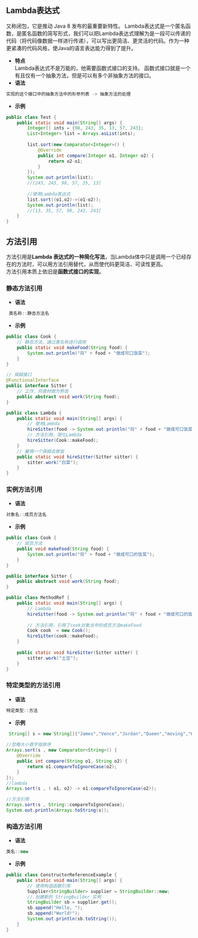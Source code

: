 ## Lambda表达式
又称闭包，它是推动 Java 8 发布的最重要新特性。
Lambda表达式是一个匿名函数，是匿名函数的简写形式，我们可以把Lambda表达式理解为是一段可以传递的代码（将代码像数据一样进行传递），可以写出更简洁、更灵活的代码。作为一种更紧凑的代码风格，使Java的语言表达能力得到了提升。
- **特点**  
	Lambda表达式不是万能的，他需要函数式接口的支持。
	函数式接口就是一个有且仅有一个抽象方法，但是可以有多个非抽象方法的接口。
- **语法**
```java
实现的这个接口中的抽象方法中的形参列表 -> 抽象方法的处理
```
- **示例**
```java
public class Test {
    public static void main(String[] args) {
        Integer[] ints = {98, 243, 35, 13, 57, 243};
        List<Integer> list = Arrays.asList(ints);
        
        list.sort(new Comparator<Integer>() {
            @Override
            public int compare(Integer o1, Integer o2) {
                return o2-o1;
            }
        });
        System.out.println(list);
        //[243, 243, 98, 57, 35, 13]
        
        //使用Lambda表达式
        list.sort((o1,o2)->(o1-o2));
        System.out.println(list);
        //[13, 35, 57, 98, 243, 243]
    }
}
```

## 方法引用
方法引用是**Lambda 表达式的一种简化写法**，当Lambda体中只是调用一个已经存在的方法时，可以用方法引用替代，从而使代码更简洁、可读性更高。  
方法引用本质上依旧是**函数式接口的实现**。
### 静态方法引用
- **语法**
```java
 类名称::静态方法名
```
- **示例**
```java
public class Cook {
	// 静态方法，通过类名称进行调用
	public static void makeFood(String food) {
		System.out.println("将" + food + "做成可口饭菜");
	}
}

// 保姆接口
@FunctionalInterface
public interface Sitter {
	// 工作，将食材做为熟饭
	public abstract void work(String food);
}

public class Lambda {
	public static void main(String[] args) {
		// 使用Lambda
		hireSitter(food -> System.out.println("将" + food + "做成可口饭菜"));
		// 方法引用，简化Lambda
		hireSitter(Cook::makeFood);
	}
	// 雇佣一个保姆去做饭
	public static void hireSitter(Sitter sitter) {
		sitter.work("白菜");
	}
}
```
### 实例方法引用
- **语法**
```java
对象名::成员方法名
```
- **示例**
```java
public class Cook {
	// 成员方法
	public void makeFood(String food) {
		System.out.println("将" + food + "做成可口的饭菜");
	}
}

public interface Sitter {
	public abstract void work(String food);
}

public class MethodRef {
	public static void main(String[] args) {
		// Lambda
		hireSitter(food -> System.out.println("将" + food + "做成可口的饭菜"));
		
		// 方法引用，引用了cook对象当中的成员方法makeFood
		Cook cook  = new Cook();
		hireSitter(cook::makeFood);
	}
	
	public static void hireSitter(Sitter sitter) {
		sitter.work("土豆");
	}
}

```
### 特定类型的方法引用
- **语法**
```java
特定类型::方法
```
- **示例**
```java
 String[] s = new String[]{"James","Vence","Jordan","Queen","moving","Hello","aaa","Sss","bbb","jack"};
 
//忽略大小首字母排序
Arrays.sort(s , new Comparator<String>() {
	@Override
	public int compare(String o1, String o2) {
		return o1.compareToIgnoreCase(o2);
	}
});
//lambda
Arrays.sort(s , ( o1, o2) -> o1.compareToIgnoreCase(o2));

//方法引用
Arrays.sort(s , String::compareToIgnoreCase);
System.out.println(Arrays.toString(s));
```
### 构造方法引用
- **语法**
```java
类名::new
```
- **示例**
```java
public class ConstructorReferenceExample {
    public static void main(String[] args) {
        // 使用构造函数引用
        Supplier<StringBuilder> supplier = StringBuilder::new;
        // 创建新的 StringBuilder 实例
        StringBuilder sb = supplier.get();
        sb.append("Hello, ");
        sb.append("World!");
        System.out.println(sb.toString());
    }
}
```